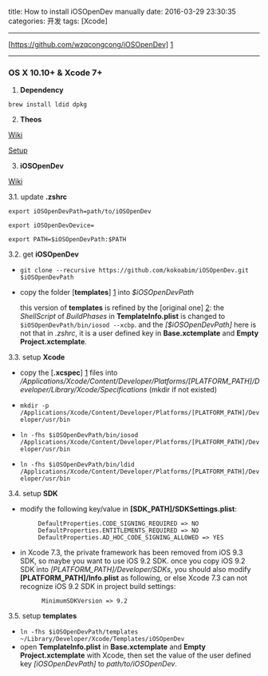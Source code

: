 title: How to install iOSOpenDev manually
date: 2016-03-29 23:30:35
categories: 开发
tags: [Xcode]

---

[https://github.com/wzqcongcong/iOSOpenDev] [1]

-----


### OS X 10.10+ & Xcode 7+


1. **Dependency**

 `brew install ldid dpkg`

2. **Theos**

 [Wiki](https://github.com/theos/theos/wiki)
    
 [Setup](http://iphonedevwiki.net/index.php/Theos/Setup)

3. **iOSOpenDev**

 [Wiki](https://github.com/kokoabim/iOSOpenDev/wiki)

 3.1. update **.zshrc**
 
 `export iOSOpenDevPath=path/to/iOSOpenDev`
 
 `export iOSOpenDevDevice=`
 
 `export PATH=$iOSOpenDevPath:$PATH`

 3.2. get **iOSOpenDev**
 
 * `git clone --recursive https://github.com/kokoabim/iOSOpenDev.git $iOSOpenDevPath`

 * copy the folder [**templates**] [1] into *$iOSOpenDevPath*
 
   this version of **templates** is refined by the [original one] [2]: the *ShellScript* of *BuildPhases* in **TemplateInfo.plist** is changed to `$iOSOpenDevPath/bin/iosod --xcbp`. and the *[$iOSOpenDevPath]* here is not that in *.zshrc*, it is a user defined key in **Base.xctemplate** and **Empty Project.xctemplate**.

 3.3. setup **Xcode**

 * copy the [**.xcspec**] [1] files into */Applications/Xcode/Content/Developer/Platforms/[PLATFORM_PATH]/Developer/Library/Xcode/Specifications* (mkdir if not existed)
    
 * `mkdir -p /Applications/Xcode/Content/Developer/Platforms/[PLATFORM_PATH]/Developer/usr/bin`
	
 * `ln -fhs $iOSOpenDevPath/bin/iosod /Applications/Xcode/Content/Developer/Platforms/[PLATFORM_PATH]/Developer/usr/bin`
	
 * `ln -fhs $iOSOpenDevPath/bin/ldid /Applications/Xcode/Content/Developer/Platforms/[PLATFORM_PATH]/Developer/usr/bin`
	
 3.4. setup **SDK**
 
 * modify the following key/value in **[SDK_PATH]/SDKSettings.plist**:

            DefaultProperties.CODE_SIGNING_REQUIRED => NO
            DefaultProperties.ENTITLEMENTS_REQUIRED => NO
            DefaultProperties.AD_HOC_CODE_SIGNING_ALLOWED => YES
            
 * in Xcode 7.3, the private framework has been removed from iOS 9.3 SDK, so maybe you want to use iOS 9.2 SDK. once you copy iOS 9.2 SDK into *[PLATFORM_PATH]/Developer/SDKs*, you should also modify **[PLATFORM_PATH]/Info.plist** as following, or else Xcode 7.3 can not recognize iOS 9.2 SDK in project build settings:

             MinimumSDKVersion => 9.2

 3.5. setup **templates**
 
 * `ln -fhs $iOSOpenDevPath/templates ~/Library/Developer/Xcode/Templates/iOSOpenDev`
 * open **TemplateInfo.plist** in **Base.xctemplate** and **Empty Project.xctemplate** with Xcode, then set the value of the user defined key *[iOSOpenDevPath]* to *path/to/iOSOpenDev*.


[1]: https://github.com/wzqcongcong/iOSOpenDev
[2]: https://github.com/kokoabim/iOSOpenDev-Xcode-Templates
